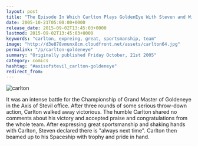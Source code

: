 ```yaml
---
layout: post
title: "The Episode In Which Carlton Plays GoldenEye With Steven and Wins"
date: 2005-10-21T05:00:00+0000
release_date: 2015-09-02T13:45:03+0000
lastmod: 2015-09-02T13:45:03+0000
keywords: "carlton, expreing, great, sportsmanship, team"
image: "http://d3e878vmunx8cm.cloudfront.net/assets/carlton64.jpg"
permalink: "/p/carlton-goldeneye"
summary: "Originally published Friday October, 21st 2005"
category: comics
hashtag: "#axisofstevil_carlton-goldeneye"
redirect_from:
---
```


![carlton](http://d3e878vmunx8cm.cloudfront.net/assets/carlton64.jpg)

It was an intense battle for the Championship of Grand Master of Goldeneye in the Axis of Stevil office. After three rounds of some serious throw-down action, Carlton walked away victorious. The humble Carlton shared no comments about his victory and accepted praise and congratulations from the whole team. After expressing great sportsmanship and shaking hands with Carlton, Steven declared there is "always next time". Carlton then beamed up to his Spaceship with trophy and pride in hand.
